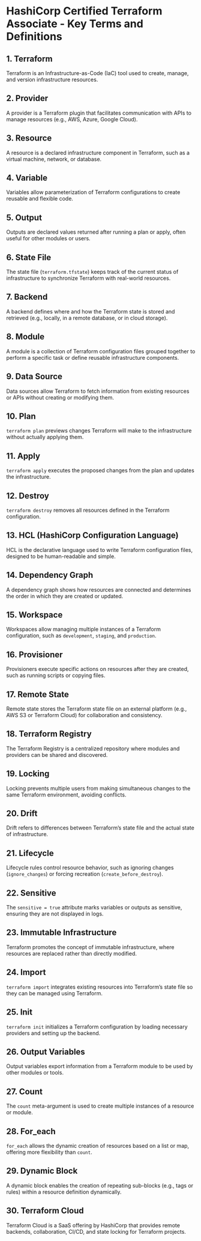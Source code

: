 # HashiCorp Certified Terraform Associate - Key Terms and Definitions

## 1. Terraform
Terraform is an Infrastructure-as-Code (IaC) tool used to create, manage, and version infrastructure resources.

## 2. Provider
A provider is a Terraform plugin that facilitates communication with APIs to manage resources (e.g., AWS, Azure, Google Cloud).

## 3. Resource
A resource is a declared infrastructure component in Terraform, such as a virtual machine, network, or database.

## 4. Variable
Variables allow parameterization of Terraform configurations to create reusable and flexible code.

## 5. Output
Outputs are declared values returned after running a plan or apply, often useful for other modules or users.

## 6. State File
The state file (`terraform.tfstate`) keeps track of the current status of infrastructure to synchronize Terraform with real-world resources.

## 7. Backend
A backend defines where and how the Terraform state is stored and retrieved (e.g., locally, in a remote database, or in cloud storage).

## 8. Module
A module is a collection of Terraform configuration files grouped together to perform a specific task or define reusable infrastructure components.

## 9. Data Source
Data sources allow Terraform to fetch information from existing resources or APIs without creating or modifying them.

## 10. Plan
`terraform plan` previews changes Terraform will make to the infrastructure without actually applying them.

## 11. Apply
`terraform apply` executes the proposed changes from the plan and updates the infrastructure.

## 12. Destroy
`terraform destroy` removes all resources defined in the Terraform configuration.

## 13. HCL (HashiCorp Configuration Language)
HCL is the declarative language used to write Terraform configuration files, designed to be human-readable and simple.

## 14. Dependency Graph
A dependency graph shows how resources are connected and determines the order in which they are created or updated.

## 15. Workspace
Workspaces allow managing multiple instances of a Terraform configuration, such as `development`, `staging`, and `production`.

## 16. Provisioner
Provisioners execute specific actions on resources after they are created, such as running scripts or copying files.

## 17. Remote State
Remote state stores the Terraform state file on an external platform (e.g., AWS S3 or Terraform Cloud) for collaboration and consistency.

## 18. Terraform Registry
The Terraform Registry is a centralized repository where modules and providers can be shared and discovered.

## 19. Locking
Locking prevents multiple users from making simultaneous changes to the same Terraform environment, avoiding conflicts.

## 20. Drift
Drift refers to differences between Terraform’s state file and the actual state of infrastructure.

## 21. Lifecycle
Lifecycle rules control resource behavior, such as ignoring changes (`ignore_changes`) or forcing recreation (`create_before_destroy`).

## 22. Sensitive
The `sensitive = true` attribute marks variables or outputs as sensitive, ensuring they are not displayed in logs.

## 23. Immutable Infrastructure
Terraform promotes the concept of immutable infrastructure, where resources are replaced rather than directly modified.

## 24. Import
`terraform import` integrates existing resources into Terraform’s state file so they can be managed using Terraform.

## 25. Init
`terraform init` initializes a Terraform configuration by loading necessary providers and setting up the backend.

## 26. Output Variables
Output variables export information from a Terraform module to be used by other modules or tools.

## 27. Count
The `count` meta-argument is used to create multiple instances of a resource or module.

## 28. For_each
`for_each` allows the dynamic creation of resources based on a list or map, offering more flexibility than `count`.

## 29. Dynamic Block
A dynamic block enables the creation of repeating sub-blocks (e.g., tags or rules) within a resource definition dynamically.

## 30. Terraform Cloud
Terraform Cloud is a SaaS offering by HashiCorp that provides remote backends, collaboration, CI/CD, and state locking for Terraform projects.